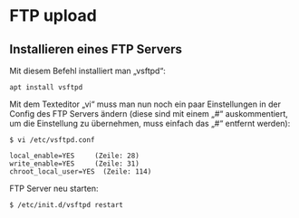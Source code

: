 # FTP upload

## Installieren eines FTP Servers

Mit diesem Befehl installiert man „vsftpd“:

    apt install vsftpd

Mit dem Texteditor „vi“ muss man nun noch ein paar Einstellungen in der Config des FTP Servers ändern (diese sind mit einem „#“ auskommentiert, um die Einstellung zu übernehmen, muss einfach das „#“ entfernt werden):

    $ vi /etc/vsftpd.conf

    local_enable=YES     (Zeile: 28)
    write_enable=YES     (Zeile: 31)
    chroot_local_user=YES  (Zeile: 114)

FTP Server neu starten:

    $ /etc/init.d/vsftpd restart
